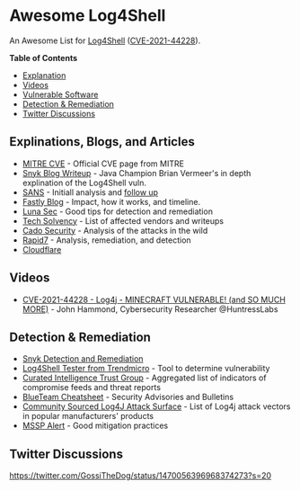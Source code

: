 # Awesome Log4Shell
An Awesome List for [Log4Shell](https://security.snyk.io/vuln/SNYK-JAVA-ORGAPACHELOGGINGLOG4J-2314720) ([CVE-2021-44228](https://cve.mitre.org/cgi-bin/cvename.cgi?name=CVE-2021-44228)).


**Table of Contents**
- [Explanation](https://github.com/snyk-labs/awesome-log4shell#explinations-blogs-and-articles)
- [Videos](https://github.com/snyk-labs/awesome-log4shell#videos)
- [Vulnerable Software](https://github.com/snyk-labs/awesome-log4shell#vulnerable-software)
- [Detection & Remediation](https://github.com/snyk-labs/awesome-log4shell#detection--remediation)
- [Twitter Discussions](https://github.com/snyk-labs/awesome-log4shell#twitter-discussions)

## Explinations, Blogs, and Articles
- [MITRE CVE](https://cve.mitre.org/cgi-bin/cvename.cgi?name=CVE-2021-44228) - Official CVE page from MITRE
- [Snyk Blog Writeup](https://snyk.io/blog/log4j-rce-log4shell-vulnerability-cve-2021-4428/) - Java Champion Brian Vermeer's in depth explination of the Log4Shell vuln.
- [SANS](https://isc.sans.edu/diary/rss/28120) - Initiall analysis and [follow up](https://isc.sans.edu/diary/rss/28122)
- [Fastly Blog](https://www.fastly.com/blog/digging-deeper-into-log4shell-0day-rce-exploit-found-in-log4j) - Impact, how it works, and timeline.
- [Luna Sec](https://www.lunasec.io/docs/blog/log4j-zero-d) - Good tips for detection and remediation
- [Tech Solvency](https://www.techsolvency.com/story-so-far/cve-2021-44228-log4j-log4shell/) - List of affected vendors and writeups
- [Cado Security](https://www.cadosecurity.com/analysis-of-initial-in-the-wild-attacks-exploiting-log4shell-log4j-cve-2021-44228/) - Analysis of the attacks in the wild
- [Rapid7](https://www.rapid7.com/blog/post/2021/12/10/widespread-exploitation-of-critical-remote-code-execution-in-apache-log4j/) - Analysis, remediation, and detection
- [Cloudflare](https://blog.cloudflare.com/actual-cve-2021-44228-payloads-captured-in-the-wild/)

## Videos
- [CVE-2021-44228 - Log4j - MINECRAFT VULNERABLE! (and SO MUCH MORE)](https://www.youtube.com/watch?v=7qoPDq41xhQ) - John Hammond, Cybersecurity Researcher @HuntressLabs

## Detection & Remediation 
- [Snyk Detection and Remediation](https://snyk.io/blog/find-fix-log4shell-quickly-snyk/?cta=html-button-click&loc=page-body)
- [Log4Shell Tester from Trendmicro](https://log4j-tester.trendmicro.com/) - Tool to determine vulnerability
- [Curated Intelligence Trust Group](https://github.com/curated-intel/Log4Shell-IOCs) - Aggregated list of indicators of compromise feeds and threat reports
- [BlueTeam Cheatsheet](https://gist.github.com/SwitHak/b66db3a06c2955a9cb71a8718970c592) - Security Advisories and Bulletins
- [Community Sourced Log4J Attack Surface](https://github.com/YfryTchsGD/Log4jAttackSurface) - List of Log4j attack vectors in popular manufacturers' products
- [MSSP Alert](https://www.msspalert.com/cybersecurity-news/java-vulnerability-log4shell-zero-day-details-patches-and-updates/) - Good mitigation practices

## Twitter Discussions
https://twitter.com/GossiTheDog/status/1470056396968374273?s=20


